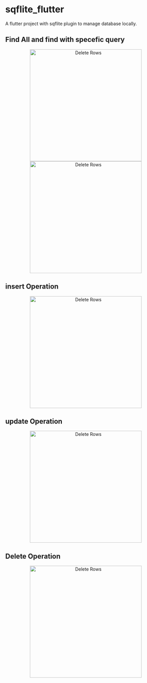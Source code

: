 # sqflite_flutter

A flutter project with sqflite plugin to manage database locally.

## Find All and find with specefic query
<p align="center">
  <img src="https://github.com/amirjadhav/flutter-sqflite-database/blob/master/screenshot/findall.png" width="350" title="Delete Rows">
  
  <img src="https://github.com/amirjadhav/flutter-sqflite-database/blob/master/screenshot/queryspecific.png" width="350" title="Delete Rows">
</p>


## insert Operation
<p align="center">
  <img src="https://github.com/amirjadhav/flutter-sqflite-database/blob/master/screenshot/insert.png" width="350" title="Delete Rows">
</p>

## update Operation
<p align="center">
  <img src="https://github.com/amirjadhav/flutter-sqflite-database/blob/master/screenshot/update.png" width="350" title="Delete Rows">
</p>

## Delete Operation
<p align="center">
  <img src="https://github.com/amirjadhav/flutter-sqflite-database/blob/master/screenshot/delete.png" width="350" title="Delete Rows">
</p>
